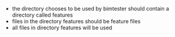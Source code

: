 + the directory chooses to be used by bimtester should contain a directory called features
+ files in the directory features should be feature files
+ all files in directory features will be used
